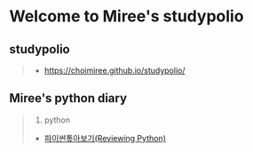 # Welcome to Miree's studypolio
## studypolio
>  - https://choimiree.github.io/studypolio/


## Miree's python diary
> 1. python
>  - [파이썬톺아보기(Reviewing Python)](20201011_python.html)
